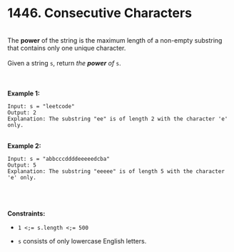 # 1446. Consecutive Characters

<br />The **power** of the string is the maximum length of a non-empty substring that contains only one unique character.<br />
<br />Given a string `s`, return <em>the **power** of</em> `s`.<br />
<br /> <br />
<br />**Example 1:**<br />
```
Input: s = "leetcode"
Output: 2
Explanation: The substring "ee" is of length 2 with the character 'e' only.
```
<br />**Example 2:**<br />
```
Input: s = "abbcccddddeeeeedcba"
Output: 5
Explanation: The substring "eeeee" is of length 5 with the character 'e' only.
```
<br /> <br />
<br />**Constraints:**<br />

* `1 <;= s.length <;= 500`

* `s` consists of only lowercase English letters.